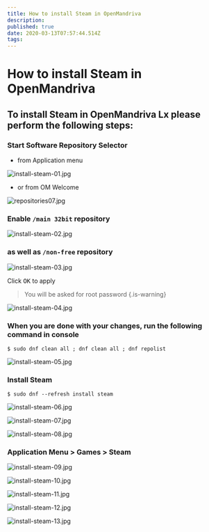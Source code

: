 ```yaml
---
title: How to install Steam in OpenMandriva
description: 
published: true
date: 2020-03-13T07:57:44.514Z
tags: 
---
```


# How to install Steam in OpenMandriva


## To install Steam in OpenMandriva Lx please perform the following steps:

### Start Software Repository Selector
- from Application menu

![install-steam-01.jpg](/images/install-steam-01.jpg)

- or from OM Welcome

![repositories07.jpg](/images/repositories07.jpg)

### Enable `/main 32bit` repository

![install-steam-02.jpg](/images/install-steam-02.jpg)

### as well as `/non-free` repository

![install-steam-03.jpg](/images/install-steam-03.jpg)

Click <kbd>OK</kbd> to apply

> You will be asked for root password
{.is-warning}


![install-steam-04.jpg](/images/install-steam-04.jpg)

### When you are done with your changes, run the following command in console
```
$ sudo dnf clean all ; dnf clean all ; dnf repolist
```

![install-steam-05.jpg](/images/install-steam-05.jpg)

### Install Steam

```
$ sudo dnf --refresh install steam
```

![install-steam-06.jpg](/images/install-steam-06.jpg)

![install-steam-07.jpg](/images/install-steam-07.jpg)

![install-steam-08.jpg](/images/install-steam-08.jpg)

### Application Menu > Games > Steam

![install-steam-09.jpg](/images/install-steam-09.jpg)

![install-steam-10.jpg](/images/install-steam-10.jpg)

![install-steam-11.jpg](/images/install-steam-11.jpg)

![install-steam-12.jpg](/images/install-steam-12.jpg)

![install-steam-13.jpg](/images/install-steam-13.jpg)

